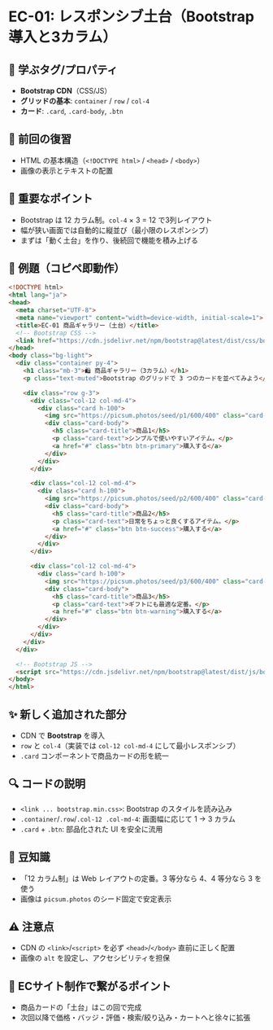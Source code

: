 # EC-01: レスポンシブ土台（Bootstrap導入と3カラム）

## 🧩 学ぶタグ/プロパティ
- **Bootstrap CDN**（CSS/JS）
- **グリッドの基本**: `container` / `row` / `col-4`
- **カード**: `.card`, `.card-body`, `.btn`

## 🔁 前回の復習
- HTML の基本構造（`<!DOCTYPE html>` / `<head>` / `<body>`）
- 画像の表示とテキストの配置

## 📌 重要なポイント
- Bootstrap は 12 カラム制。`col-4` × 3 = 12 で3列レイアウト
- 幅が狭い画面では自動的に縦並び（最小限のレスポンシブ）
- まずは「動く土台」を作り、後続回で機能を積み上げる

## 🧪 例題（コピペ即動作）
```html
<!DOCTYPE html>
<html lang="ja">
<head>
  <meta charset="UTF-8">
  <meta name="viewport" content="width=device-width, initial-scale=1">
  <title>EC-01 商品ギャラリー（土台）</title>
  <!-- Bootstrap CSS -->
  <link href="https://cdn.jsdelivr.net/npm/bootstrap@latest/dist/css/bootstrap.min.css" rel="stylesheet">
</head>
<body class="bg-light">
  <div class="container py-4">
    <h1 class="mb-3">🛍️ 商品ギャラリー（3カラム）</h1>
    <p class="text-muted">Bootstrap のグリッドで 3 つのカードを並べてみよう</p>

    <div class="row g-3">
      <div class="col-12 col-md-4">
        <div class="card h-100">
          <img src="https://picsum.photos/seed/p1/600/400" class="card-img-top" alt="商品1">
          <div class="card-body">
            <h5 class="card-title">商品1</h5>
            <p class="card-text">シンプルで使いやすいアイテム。</p>
            <a href="#" class="btn btn-primary">購入する</a>
          </div>
        </div>
      </div>

      <div class="col-12 col-md-4">
        <div class="card h-100">
          <img src="https://picsum.photos/seed/p2/600/400" class="card-img-top" alt="商品2">
          <div class="card-body">
            <h5 class="card-title">商品2</h5>
            <p class="card-text">日常をちょっと良くするアイテム。</p>
            <a href="#" class="btn btn-success">購入する</a>
          </div>
        </div>
      </div>

      <div class="col-12 col-md-4">
        <div class="card h-100">
          <img src="https://picsum.photos/seed/p3/600/400" class="card-img-top" alt="商品3">
          <div class="card-body">
            <h5 class="card-title">商品3</h5>
            <p class="card-text">ギフトにも最適な定番。</p>
            <a href="#" class="btn btn-warning">購入する</a>
          </div>
        </div>
      </div>
    </div>
  </div>

  <!-- Bootstrap JS -->
  <script src="https://cdn.jsdelivr.net/npm/bootstrap@latest/dist/js/bootstrap.bundle.min.js"></script>
</body>
</html>
```

## ✨ 新しく追加された部分
- CDN で **Bootstrap** を導入
- `row` と `col-4`（実装では `col-12 col-md-4` にして最小レスポンシブ）
- `.card` コンポーネントで商品カードの形を統一

## 🔍 コードの説明
- `<link ... bootstrap.min.css>`: Bootstrap のスタイルを読み込み
- `.container`/`.row`/`.col-12 .col-md-4`: 画面幅に応じて 1 → 3 カラム
- `.card` + `.btn`: 部品化された UI を安全に流用

## 📖 豆知識
- 「12 カラム制」は Web レイアウトの定番。3 等分なら 4、4 等分なら 3 を使う
- 画像は `picsum.photos` のシード固定で安定表示

## ⚠️ 注意点
- CDN の `<link>`/`<script>` を必ず `<head>`/`</body>` 直前に正しく配置
- 画像の `alt` を設定し、アクセシビリティを担保

## 🛒 ECサイト制作で繋がるポイント
- 商品カードの「土台」はこの回で完成
- 次回以降で価格・バッジ・評価・検索/絞り込み・カートへと徐々に拡張
